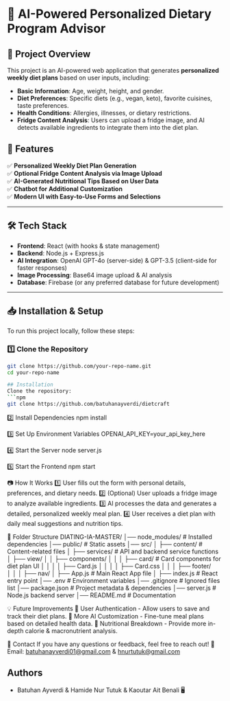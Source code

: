 # 🥗 AI-Powered Personalized Dietary Program Advisor

## 📌 Project Overview
This project is an AI-powered web application that generates **personalized weekly diet plans** based on user inputs, including:
- **Basic Information**: Age, weight, height, and gender.
- **Diet Preferences**: Specific diets (e.g., vegan, keto), favorite cuisines, taste preferences.
- **Health Conditions**: Allergies, illnesses, or dietary restrictions.
- **Fridge Content Analysis**: Users can upload a fridge image, and AI detects available ingredients to integrate them into the diet plan.

## 🚀 Features
✅ **Personalized Weekly Diet Plan Generation**  
✅ **Optional Fridge Content Analysis via Image Upload**  
✅ **AI-Generated Nutritional Tips Based on User Data**  
✅ **Chatbot for Additional Customization**  
✅ **Modern UI with Easy-to-Use Forms and Selections**  

---

## 🛠️ Tech Stack
- **Frontend**: React (with hooks & state management)  
- **Backend**: Node.js + Express.js  
- **AI Integration**: OpenAI GPT-4o (server-side) & GPT-3.5 (client-side for faster responses)  
- **Image Processing**: Base64 image upload & AI analysis  
- **Database**: Firebase (or any preferred database for future development)  

---

## 📥 Installation & Setup
To run this project locally, follow these steps:

### 1️⃣ **Clone the Repository**
```sh
git clone https://github.com/your-repo-name.git
cd your-repo-name

## Installation
Clone the repository:
```npm
git clone https://github.com/batuhanayverdi/dietcraft
```
2️⃣ Install Dependencies
npm install

3️⃣ Set Up Environment Variables
OPENAI_API_KEY=your_api_key_here

4️⃣ Start the Server
node server.js

5️⃣ Start the Frontend
npm start

📷 How It Works
1️⃣ User fills out the form with personal details, preferences, and dietary needs.
2️⃣ (Optional) User uploads a fridge image to analyze available ingredients.
3️⃣ AI processes the data and generates a detailed, personalized weekly meal plan.
4️⃣ User receives a diet plan with daily meal suggestions and nutrition tips.

🔧 Folder Structure
DIATING-IA-MASTER/
│── node_modules/          # Installed dependencies
│── public/                # Static assets
│── src/
│   ├── content/           # Content-related files
│   ├── services/          # API and backend service functions
│   ├── view/
│   │   ├── components/
│   │   │   ├── card/      # Card components for diet plan UI
│   │   │   │   ├── Card.js
│   │   │   │   ├── Card.css
│   │   │   ├── footer/    
│   │   │   ├── nav/
│   ├── App.js             # Main React App file
│   ├── index.js           # React entry point
│── .env                   # Environment variables
│── .gitignore             # Ignored files list
│── package.json           # Project metadata & dependencies
│── server.js              # Node.js backend server
│── README.md              # Documentation

💡 Future Improvements
🔹 User Authentication - Allow users to save and track their diet plans.
🔹 More AI Customization - Fine-tune meal plans based on detailed health data.
🔹 Nutritional Breakdown - Provide more in-depth calorie & macronutrient analysis.

📩 Contact
If you have any questions or feedback, feel free to reach out!
📧 Email: batuhanayverdi01@gmail.com & hnurtutuk@gmail.com

## Authors
- Batuhan Ayverdi & Hamide Nur Tutuk & Kaoutar Ait Benali 🖥️
